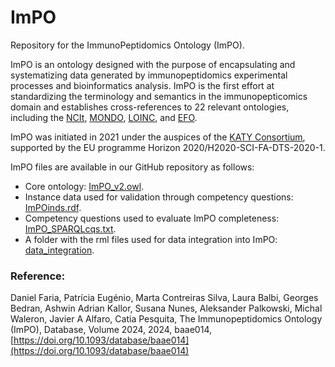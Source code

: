 # ImPO
Repository for the ImmunoPeptidomics Ontology (ImPO).

ImPO is an ontology designed with the purpose of encapsulating and systematizing data generated by immunopeptidomics experimental processes and bioinformatics analysis. ImPO is the first effort at standardizing the terminology and semantics in the immunopepticomics domain and establishes cross-references to 22 relevant ontologies, including the [NCIt](http://purl.obolibrary.org/obo/ncit.owl), [MONDO](http://purl.obolibrary.org/obo/mondo.owl), [LOINC](http://purl.bioontology.org/ontology/LNC/), and [EFO](http://www.ebi.ac.uk/efo/efo.owl).

ImPO was initiated in 2021 under the auspices of the [KATY Consortium](https://katy-project.eu/), supported by the EU programme Horizon 2020/H2020-SCI-FA-DTS-2020-1.

ImPO files are available in our GitHub repository as follows:
- Core ontology: [ImPO_v2.owl](https://github.com/liseda-lab/ImPO/blob/main/ImPO_v2.owl).
- Instance data used for validation through competency questions: [ImPOinds.rdf](https://github.com/liseda-lab/ImPO/blob/main/ImPOinds.rdf).
- Competency questions used to evaluate ImPO completeness: [ImPO_SPARQLcqs.txt](https://github.com/liseda-lab/ImPO/blob/main/ImPO_SPARQLcqs.txt).
- A folder with the rml files used for data integration into ImPO: [data_integration](https://github.com/liseda-lab/ImPO/tree/main/data_integration).

### Reference:

Daniel Faria, Patrícia Eugénio, Marta Contreiras Silva, Laura Balbi, Georges Bedran, Ashwin Adrian Kallor, Susana Nunes, Aleksander Palkowski, Michal Waleron, Javier A Alfaro, Catia Pesquita, The Immunopeptidomics Ontology (ImPO), Database, Volume 2024, 2024, baae014, [https://doi.org/10.1093/database/baae014](https://doi.org/10.1093/database/baae014)
